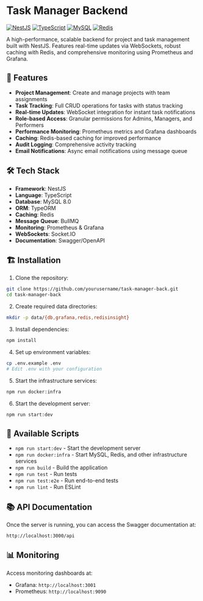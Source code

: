 # Task Manager Backend

[![NestJS](https://img.shields.io/badge/NestJS-v10-red.svg)](https://nestjs.com)
[![TypeScript](https://img.shields.io/badge/TypeScript-v5-blue.svg)](https://www.typescriptlang.org)
[![MySQL](https://img.shields.io/badge/MySQL-v8-blue.svg)](https://www.mysql.com)
[![Redis](https://img.shields.io/badge/Redis-v7-red.svg)](https://redis.io)

A high-performance, scalable backend for project and task management built with NestJS. Features real-time updates via WebSockets, robust caching with Redis, and comprehensive monitoring using Prometheus and Grafana.

## 🚀 Features

- **Project Management**: Create and manage projects with team assignments
- **Task Tracking**: Full CRUD operations for tasks with status tracking
- **Real-time Updates**: WebSocket integration for instant task notifications
- **Role-based Access**: Granular permissions for Admins, Managers, and Performers
- **Performance Monitoring**: Prometheus metrics and Grafana dashboards
- **Caching**: Redis-based caching for improved performance
- **Audit Logging**: Comprehensive activity tracking
- **Email Notifications**: Async email notifications using message queue

## 🛠 Tech Stack

- **Framework**: NestJS
- **Language**: TypeScript
- **Database**: MySQL 8.0
- **ORM**: TypeORM
- **Caching**: Redis
- **Message Queue**: BullMQ
- **Monitoring**: Prometheus & Grafana
- **WebSockets**: Socket.IO
- **Documentation**: Swagger/OpenAPI

## 🏗 Installation

1. Clone the repository:
```bash
git clone https://github.com/yourusername/task-manager-back.git
cd task-manager-back
```

2. Create required data directories:
```bash
mkdir -p data/{db,grafana,redis,redisinsight}
```

3. Install dependencies:
```bash
npm install
```

4. Set up environment variables:
```bash
cp .env.example .env
# Edit .env with your configuration
```

5. Start the infrastructure services:
```bash
npm run docker:infra
```
6. Start the development server:
```bash
npm run start:dev
```

## 🔧 Available Scripts

- `npm run start:dev` - Start the development server
- `npm run docker:infra` - Start MySQL, Redis, and other infrastructure services
- `npm run build` - Build the application
- `npm run test` - Run tests
- `npm run test:e2e` - Run end-to-end tests
- `npm run lint` - Run ESLint

## 📚 API Documentation

Once the server is running, you can access the Swagger documentation at:
```
http://localhost:3000/api
```

## 📊 Monitoring

Access monitoring dashboards at:
- Grafana: `http://localhost:3001`
- Prometheus: `http://localhost:9090`
